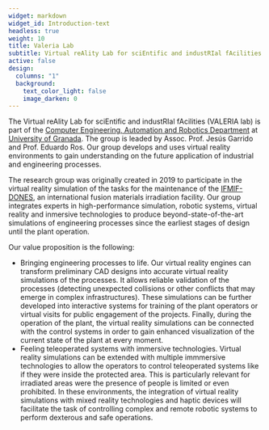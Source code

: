 ```yaml
---
widget: markdown
widget_id: Introduction-text
headless: true
weight: 10
title: Valeria Lab
subtitle: Virtual reAlity Lab for sciEntific and industRIal fAcilities
active: false
design:
  columns: "1"
  background:
    text_color_light: false
    image_darken: 0
---
```

The Virtual reAlity Lab for sciEntific and industRIal fAcilities (VALERIA lab) is part of the [Computer Engineering, Automation and Robotics Department](https://icar.ugr.es/) at [University of Granada](https://www.ugr.es). The group is leaded by Assoc. Prof. Jesús Garrido and Prof. Eduardo Ros. Our group develops and uses virtual reality environments to gain understanding on the future application of industrial and engineering processes.

The research group was originally created in 2019 to participate in the virtual reality simulation of the tasks for the maintenance of the [IFMIF-DONES](https://ifmifdones.org/), an international fusion materials irradiation facility. Our group integrates experts in high-performance simulation, robotic systems, virtual reality and inmersive technologies to produce beyond-state-of-the-art simulations of engineering processes since the earliest stages of design until the plant operation.

Our value proposition is the following:

* Bringing engineering processes to life. Our virtual reality engines can transform preliminary CAD designs into accurate virtual reality simulations of the processes. It allows reliable validation of the processes (detecting unexpected collisions or other conflicts that may emerge in complex infrastructures). These simulations can be further developed into interactive systems for training of the plant operators or virtual visits for public engagement of the projects. Finally, during the operation of the plant, the virtual reality simulations can be connected with the control systems in order to gain enhanced visualization of the current state of the plant at every moment.
* Feeling teleoperated systems with immersive technologies. Virtual reality simulations can be extended with multiple immmersive technologies to allow the operators to control teleoperated systems like if they were inside the protected area. This is particularly relevant for irradiated areas were the presence of people is limited or even prohibited. In these environments, the integration of virtual reality simulations with mixed reality technologies and haptic devices will facilitate the task of controlling complex and remote robotic systems to perform dexterous and safe operations.